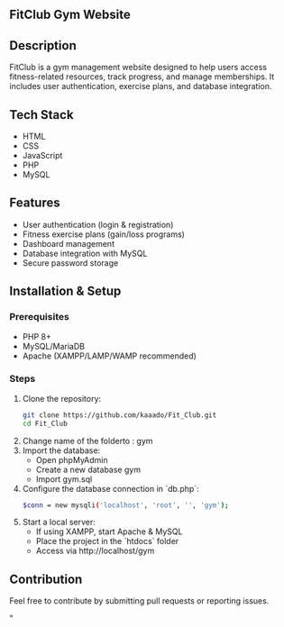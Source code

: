 ## FitClub Gym Website

## Description
FitClub is a gym management website designed to help users access fitness-related resources, track progress, and manage memberships. It includes user authentication, exercise plans, and database integration.


## Tech Stack
- HTML
- CSS
- JavaScript
- PHP
- MySQL 

## Features
- User authentication (login & registration)
- Fitness exercise plans (gain/loss programs)
- Dashboard management
- Database integration with MySQL
- Secure password storage

## Installation & Setup
### Prerequisites
- PHP 8+
- MySQL/MariaDB
- Apache (XAMPP/LAMP/WAMP recommended)

### Steps
1. Clone the repository:
   ```sh
   git clone https://github.com/kaaado/Fit_Club.git
   cd Fit_Club

2. Change name of the folderto : gym
3. Import the database:
   - Open phpMyAdmin
   - Create a new database gym 
   - Import  gym.sql
4. Configure the database connection in \`db.php\`:
   ```sh
   $conn = new mysqli('localhost', 'root', '', 'gym');

5. Start a local server:
   - If using XAMPP, start Apache & MySQL
   - Place the project in the \`htdocs\` folder
   - Access via  http://localhost/gym

## Contribution
Feel free to contribute by submitting pull requests or reporting issues.

"
